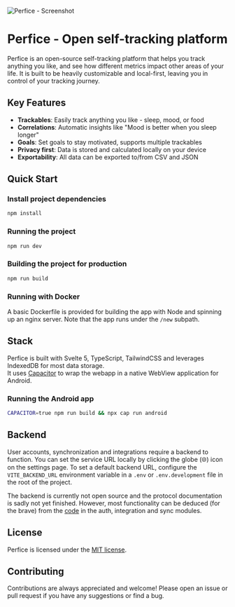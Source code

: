 ![Perfice - Screenshot](https://raw.githubusercontent.com/p0lloc/perfice/main/assets/screenshot.png)
# Perfice - Open self-tracking platform

Perfice is an open-source self-tracking platform that helps you track anything you like, and see how different metrics impact other areas of your life. It is built to be heavily customizable and local-first, leaving you in control of your tracking journey.


## Key Features
- **Trackables**: Easily track anything you like - sleep, mood, or food
- **Correlations**: Automatic insights like "Mood is better when you sleep longer"
- **Goals**: Set goals to stay motivated, supports multiple trackables
- **Privacy first**: Data is stored and calculated locally on your device
- **Exportability**: All data can be exported to/from CSV and JSON
## Quick Start
### Install project dependencies
```bash
npm install
```

### Running the project
```bash
npm run dev
```

### Building the project for production
```bash
npm run build
```
### Running with Docker
A basic Dockerfile is provided for building the app with Node and spinning up an nginx server.
Note that the app runs under the `/new` subpath.

## Stack
Perfice is built with Svelte 5, TypeScript, TailwindCSS and leverages IndexedDB for most data storage.    
It uses [Capacitor](https://github.com/ionic-team/capacitor) to wrap the webapp in a native WebView application for Android.

### Running the Android app
```bash
CAPACITOR=true npm run build && npx cap run android
```

## Backend
User accounts, synchronization and integrations require a backend to function. You can set the service URL locally by clicking the globe (🌐) icon on the settings page. 
To set a default backend URL, configure the `VITE_BACKEND_URL` environment variable in a `.env` or `.env.development` file in the root of the project.

The backend is currently not open source and the protocol documentation is sadly not yet finished. However, most functionality can be deduced (for the brave) from the [code](https://github.com/p0lloc/perfice/blob/main/src/services) in the auth, integration and sync modules.

## License
Perfice is licensed under the [MIT license](https://github.com/p0lloc/perfice/blob/main/LICENSE).

## Contributing
Contributions are always appreciated and welcome! Please open an issue or pull request if you have any suggestions or find a bug.
